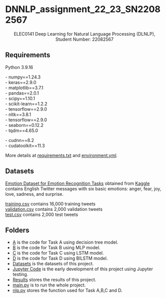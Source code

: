 # DNNLP_assignment_22_23_SN22082567

<p align="center">ELEC0141 Deep Learning for Natural Language Processing (DLNLP), Student Number: 22082567</p>

## Requirements
Python 3.9.16

  \- numpy==1.24.3   
  \- keras==2.9.0  
  \- matplotlib==3.7.1  
  \- pandas==2.0.1  
  \- scipy==1.10.1  
  \- scikit-learn==1.2.2  
  \- tensorflow==2.9.0  
  \- nltk==3.8.1  
  \- tensorflow==2.9.0  
  \- seaborn==0.12.2  
  \- tqdm==4.65.0
  
  \- cudnn==8.2  
  \- cudatoolkit==11.3  
  
More details at [requirements.txt](https://github.com/Ys1ong/DLNLP_23_SN22082567/blob/main/requirement.txt) and [environment.yml](https://github.com/Ys1ong/DLNLP_23_SN22082567/blob/main/environment.yml).


## Datasets
[Emotion Dataset for Emotion Recognition Tasks](https://github.com/Ys1ong/DLNLP_23_SN22082567/blob/main/Datasets) obtained from [Kaggle](https://www.kaggle.com/datasets/parulpandey/emotion-dataset) contains English Twitter messages with six basic emotions: anger, fear, joy, love, sadness, and surprise.

[training.csv](https://github.com/Ys1ong/DLNLP_23_SN22082567/blob/main/Datasets/training.csv) contains 16,000 training tweets  
[validation.csv](https://github.com/Ys1ong/DLNLP_23_SN22082567/blob/main/Datasets/validation.csv) contains 2,000 validation tweets  
[test.csv](https://github.com/Ys1ong/DLNLP_23_SN22082567/blob/main/Datasets/test.csv) contains 2,000 test tweets  

## Folders
- [A](https://github.com/Ys1ong/DLNLP_23_SN22082567/tree/main/A) is the code for Task A using decision tree model.  
- [B](https://github.com/Ys1ong/DLNLP_23_SN22082567/tree/main/B) is the code for Task B using MLP model.  
- [C](https://github.com/Ys1ong/DLNLP_23_SN22082567/tree/main/C) is the code for Task C using LSTM model.  
- [D](https://github.com/Ys1ong/DLNLP_23_SN22082567/tree/main/C) is the code for Task D using BILSTM model.  
- [Datasets](https://github.com/Ys1ong/DLNLP_23_SN22082567/tree/main/Datasets) is the datasets of this project.  
- [Jupyter Code](https://github.com/Ys1ong/DLNLP_23_SN22082567/tree/main/Jupyter%20Code) is the early development of this project using Jupyter testing.  
- [Results](https://github.com/Ys1ong/DLNLP_23_SN22082567/tree/main/Results) stores the results of this project.  
- [main.py](https://github.com/Ys1ong/DLNLP_23_SN22082567/blob/main/main.py) is to run the whole project.  
- [nlp.py](https://github.com/Ys1ong/DLNLP_23_SN22082567/blob/main/NLP.py) stores the function used for Task A,B,C and D.  
